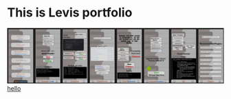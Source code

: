 
# This is Levis portfolio


<img src="figma.jpeg">
<a href="https://www.figma.com/design/W24io6PArAJTvi9FiclvVk/Java-Machine">hello</a>
